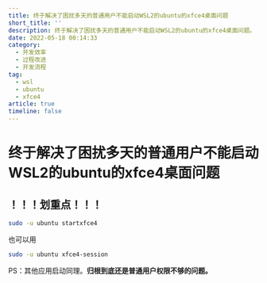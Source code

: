 ```yaml
---
title: 终于解决了困扰多天的普通用户不能启动WSL2的ubuntu的xfce4桌面问题
short_title: ''
description: 终于解决了困扰多天的普通用户不能启动WSL2的ubuntu的xfce4桌面问题。
date: 2022-05-18 00:14:33
category:
  - 开发效率
  - 过程改进
  - 开发流程
tag:
  - wsl
  - ubuntu
  - xfce4
article: true
timeline: false
---
```

# 终于解决了困扰多天的普通用户不能启动WSL2的ubuntu的xfce4桌面问题

## ！！！划重点！！！

```bash
sudo -u ubuntu startxfce4
```

也可以用

```bash
sudo -u ubuntu xfce4-session
```

PS：其他应用启动同理。**归根到底还是普通用户权限不够的问题。**